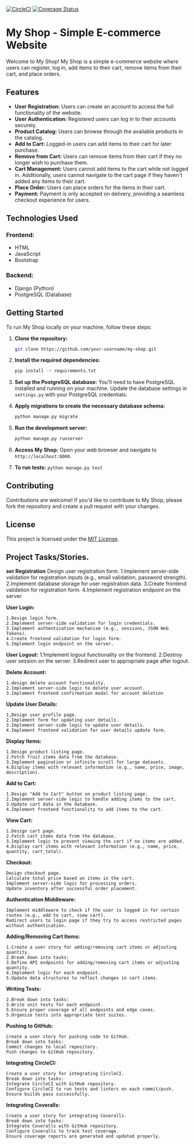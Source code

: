 [![CircleCI](https://dl.circleci.com/status-badge/img/circleci/3WDH8NqBWqqcfhediMABwD/DSWZkYA96p3DdnKNskisfW/tree/main.svg?style=svg&circle-token=CCIPRJ_B49sDhqw2cCUWV1eYoGkWm_1454834b7b5c2c39d9906c76ddba969ed8f14fc3)](https://dl.circleci.com/status-badge/redirect/circleci/3WDH8NqBWqqcfhediMABwD/DSWZkYA96p3DdnKNskisfW/tree/main)
[![Coverage Status](https://coveralls.io/repos/github/kabuiya/myShop/badge.svg)](https://coveralls.io/github/kabuiya/myShop)

# My Shop - Simple E-commerce Website

Welcome to My Shop! My Shop is a simple e-commerce website where users can register, log in, add items to their cart, remove items from their cart, and place orders.

## Features

- **User Registration:** Users can create an account to access the full functionality of the website.
- **User Authentication:** Registered users can log in to their accounts securely.
- **Product Catalog:** Users can browse through the available products in the catalog.
- **Add to Cart:** Logged-in users can add items to their cart for later purchase.
- **Remove from Cart:** Users can remove items from their cart if they no longer wish to purchase them.
- **Cart Management:** Users cannot add items to the cart while not logged in. Additionally, users cannot navigate to the cart page if they haven't added any items to their cart.
- **Place Order:** Users can place orders for the items in their cart.
- **Payment:** Payment is only accepted on delivery, providing a seamless checkout experience for users.

## Technologies Used

### Frontend:
- HTML
- JavaScript
- Bootstrap

### Backend:
- Django (Python)
- PostgreSQL (Database)

## Getting Started

To run My Shop locally on your machine, follow these steps:

1. **Clone the repository:**
   ```bash
   git clone https://github.com/your-username/my-shop.git
   ```

2. **Install the required dependencies:**
   ```bash
   pip install -r requirements.txt
   ```

3. **Set up the PostgreSQL database:** You'll need to have PostgreSQL installed and running on your machine. Update the database settings in `settings.py` with your PostgreSQL credentials.

4. **Apply migrations to create the necessary database schema:**
   ```bash
   python manage.py migrate
   ```

5. **Run the development server:**
   ```bash
   python manage.py runserver
   ```

6. **Access My Shop:** Open your web browser and navigate to `http://localhost:8000`.
7. **To run tests:** `python manage.py test`

## Contributing

Contributions are welcome! If you'd like to contribute to My Shop, please fork the repository and create a pull request with your changes.

## License

This project is licensed under the [MIT License](LICENSE).


## Project Tasks/Stories.
**ser Registration**
    Design user registration form.
    1.Implement server-side validation for registration inputs (e.g., email validation, password strength).
    2.Implement database storage for user registration data.
    3.Create frontend validation for registration form.
    4.Implement registration endpoint on the server.

**User Login:**

    1.Design login form.
    2.Implement server-side validation for login credentials.
    3.Implement authentication mechanism (e.g., sessions, JSON Web Tokens).
    4.Create frontend validation for login form.
    5.Implement login endpoint on the server.

**User Logout:**
    1.1mplement logout functionality on the frontend.
    2.Destroy user session on the server.
    3.Redirect user to appropriate page after logout.


**Delete Account:**

    1.design delete account functionality.
    2.Implement server-side logic to delete user account.
    3.Implement frontend confirmation modal for account deletion

**Update User Details:**

    1,Design user profile page.
    2.Implement form for updating user details.
    3.Implement server-side logic to update user details.
    4.Implement frontend validation for user details update form.

**Display Items:**

    1.Design product listing page.
    2.Fetch fruit items data from the database.
    3.Implement pagination or infinite scroll for large datasets.
    4.Display items with relevant information (e.g., name, price, image, description).

**Add to Cart:**

    1.Design "Add to Cart" button on product listing page.
    2.Implement server-side logic to handle adding items to the cart.
    3.Update cart data in the database.
    4.Implement frontend functionality to add items to the cart.

**View Cart:**

    1.Design cart page.
    2.Fetch cart items data from the database.
    3.Implement logic to prevent viewing the cart if no items are added.
    4.Display cart items with relevant information (e.g., name, price, quantity, cart_total).

**Checkout:**

    Design checkout page.
    Calculate total price based on items in the cart.
    Implement server-side logic for processing orders.
    Update inventory after successful order placement.

**Authentication Middleware:**

    Implement middleware to check if the user is logged in for certain routes (e.g., add to cart, view cart).
    Redirect users to login page if they try to access restricted pages without authentication.

**Adding/Removing Cart Items:**

    1.Create a user story for adding/removing cart items or adjusting quantity.
    2.Break down into tasks:
    3.Define API endpoints for adding/removing cart items or adjusting quantity.
    4.Implement logic for each endpoint.
    5.Update data structures to reflect changes in cart items.

**Writing Tests:**

    2.Break down into tasks:
    3.Write unit tests for each endpoint.
    5.Ensure proper coverage of all endpoints and edge cases.
    5.Organize tests into appropriate test suites.


**Pushing to GitHub:**

    Create a user story for pushing code to GitHub.
    Break down into tasks:
    Commit changes to local repository.
    Push changes to GitHub repository.

**Integrating CircleCI:**

    Create a user story for integrating CircleCI.
    Break down into tasks:
    Integrate CircleCI with GitHub repository.
    Configure CircleCI to run tests and linters on each commit/push.
    Ensure builds pass successfully.

**Integrating Coveralls:**

    Create a user story for integrating Coveralls.
    Break down into tasks:
    Integrate Coveralls with GitHub repository.
    Configure Coveralls to track test coverage.
    Ensure coverage reports are generated and updated properly.
